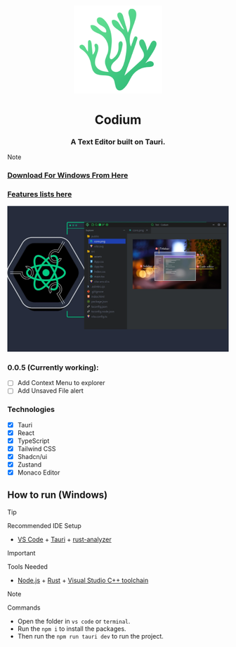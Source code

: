 <div id="vscodium-logo" align="center">
    <img src="./docs/logo.png" alt="Codium Logo" title="Codium" width="200"/>
    <h1>Codium</h1>
    <h3>A Text Editor built on Tauri.</h3>
</div>

> [!NOTE]
>
> ### [Download For Windows From Here](https://github.com/Ulrich-Tonmoy/codium/releases)
>
> ### [Features lists here](./docs/v-features.md)

<div id="vscodium-logo" align="center">
    <img src="./docs/codium.png" alt="Codium" />
</div>

### 0.0.5 (Currently working):

- [ ] Add Context Menu to explorer
- [ ] Add Unsaved File alert

### Technologies

- [x] Tauri
- [x] React
- [x] TypeScript
- [x] Tailwind CSS
- [x] Shadcn/ui
- [x] Zustand
- [x] Monaco Editor

## How to run (Windows)

> [!TIP]
> Recommended IDE Setup
>
> - [VS Code](https://code.visualstudio.com/) + [Tauri](https://marketplace.visualstudio.com/items?itemName=tauri-apps.tauri-vscode) + [rust-analyzer](https://marketplace.visualstudio.com/items?itemName=rust-lang.rust-analyzer)

> [!IMPORTANT]  
> Tools Needed
>
> - [Node.js](https://nodejs.org/en/download/) + [Rust](https://www.rust-lang.org/tools/install) + [Visual Studio C++ toolchain](https://visualstudio.microsoft.com/vs/features/cplusplus/)

> [!NOTE]  
> Commands
>
> - Open the folder in `vs code` or `terminal`.
> - Run the `npm i` to install the packages.
> - Then run the `npm run tauri dev` to run the project.
